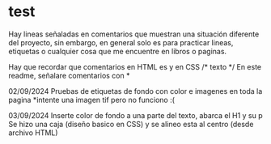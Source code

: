 # test
Hay lineas señaladas en comentarios que muestran una situación diferente del proyecto, sin embargo, en general solo es para practicar lineas, etiquetas o cualquier cosa que me encuentre en libros o paginas. 

Hay que recordar que comentarios en HTML es <!-- texto --> y en CSS /* texto */
En este readme, señalare comentarios con *

02/09/2024 
  Pruebas de etiquetas de fondo con color e imagenes en toda la pagina *intente una imagen tif pero no funciono :( 

03/09/2024
  Inserte color de fondo a una parte del texto, abarca el H1 y su p
  Se hizo una caja (diseño basico en CSS) y se alineo esta al centro (desde archivo HTML)
